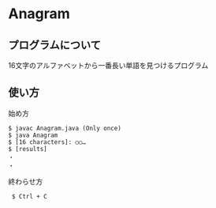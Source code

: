 # Anagram
## プログラムについて
 16文字のアルファベットから一番長い単語を見つけるプログラム
## 使い方
始め方
 ```
 $ javac Anagram.java (Only once)
 $ java Anagram
 $ [16 characters]: ○○…
 $ [results]
 ・
 ・
 ```
終わらせ方
```
 $ Ctrl + C
```
